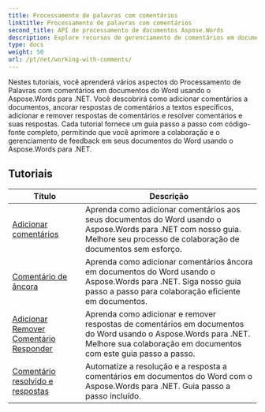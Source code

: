 ```yaml
---
title: Processamento de palavras com comentários
linktitle: Processamento de palavras com comentários
second_title: API de processamento de documentos Aspose.Words
description: Explore recursos de gerenciamento de comentários em documentos do Word com o Aspose.Words para .NET. Aprenda a adicionar, excluir, pesquisar e formatar comentários usando tutoriais passo a passo.
type: docs
weight: 50
url: /pt/net/working-with-comments/
---
```


Nestes tutoriais, você aprenderá vários aspectos do Processamento de Palavras com comentários em documentos do Word usando o Aspose.Words para .NET. Você descobrirá como adicionar comentários a documentos, ancorar respostas de comentários a textos específicos, adicionar e remover respostas de comentários e resolver comentários e suas respostas. Cada tutorial fornece um guia passo a passo com código-fonte completo, permitindo que você aprimore a colaboração e o gerenciamento de feedback em seus documentos do Word usando o Aspose.Words para .NET.

 ## Tutoriais
| Título | Descrição |
| --- | --- |
| [Adicionar comentários](./add-comments/) | Aprenda como adicionar comentários aos seus documentos do Word usando o Aspose.Words para .NET com nosso guia. Melhore seu processo de colaboração de documentos sem esforço. |
| [Comentário de âncora](./anchor-comment/) | Aprenda como adicionar comentários âncora em documentos do Word usando o Aspose.Words para .NET. Siga nosso guia passo a passo para colaboração eficiente em documentos. |
| [Adicionar Remover Comentário Responder](./add-remove-comment-reply/) | Aprenda como adicionar e remover respostas de comentários em documentos do Word usando o Aspose.Words para .NET. Melhore sua colaboração em documentos com este guia passo a passo. |
| [Comentário resolvido e respostas](./comment-resolved-and-replies/) | Automatize a resolução e a resposta a comentários em documentos do Word com o Aspose.Words para .NET. Guia passo a passo incluído. |